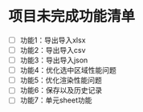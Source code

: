 # 项目未完成功能清单

- [ ] 功能1：导出导入xlsx
- [ ] 功能2：导出导入csv
- [ ] 功能3：导出导入json
- [ ] 功能4：优化选中区域性能问题
- [ ] 功能5：优化渲染性能问题
- [ ] 功能6：保存以及历史记录
- [ ] 功能7：单元sheet功能

